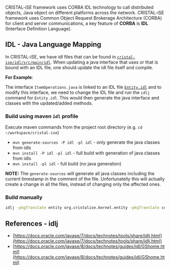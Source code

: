 CRISTAL-iSE framework uses CORBA IDL technology to call distributed objects, Java object on different platforms across the network. CRISTAL-iSE framework uses Common Object Request Brokerage Architecture (CORBA) for client and server communications, a key feature of **CORBA** is **IDL** (Interface Definition Language).

## IDL - Java Language Mapping

In CRISTAL-iSE, we have idl files that can be found in [`cristal-ise/idl/src/main/idl`](https://github.com/cristal-ise/cristal-ise/tree/develop/idl/src/main/idl). When updating a java interface that uses or that is bound with an IDL file, one should update the idl file itself and compile.

**For Example**:

The interface `ItemOperations.java` is linked to an IDL file [`Entity.idl`](https://github.com/cristal-ise/cristal-ise/tree/develop/idl/src/main/idl/Entity.idl) and to modify this interface, we need to change the IDL file and run the `idlj` command for `Entity.idl`. This would then generate the java interface and classes with the updated/added methods.


### Build using maven `idl` profile
Execute maven commands from the project root directory (e.g. `cd ~/workspace/cristal-ise`)

* `mvn generate-sources -P idl -pl idl` - only generate the java classes from idls
* `mvn install -P idl -pl idl` - full build with generation of java classes from idls
* `mvn install -pl idl` - full build (no java generation)

**NOTE:** The `generate-sources` will generate all java classes including the current timestamp in the comment of the file. Unfortunatelly this will actually create a change in all the files, instead of changing only the affected ones.

### Build manually

```bash
idlj -pkgTranslate entity org.cristalise.kernel.entity -pkgTranslate common org.cristalise.kernel.common -fserverTie -fallTie Entity.idl
```

## References - idlj
- [https://docs.oracle.com/javase/7/docs/technotes/tools/share/idlj.html](https://docs.oracle.com/javase/7/docs/technotes/tools/share/idlj.html)
- [https://docs.oracle.com/javase/8/docs/technotes/guides/idl/GShome.html](https://docs.oracle.com/javase/8/docs/technotes/guides/idl/GShome.html)
